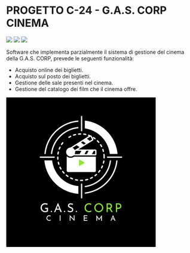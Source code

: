 # PROGETTO C-24 - G.A.S. CORP CINEMA
![](https://camo.githubusercontent.com/87fe34d6de7dff09d40cf2a6368a8480f3e02ec1a4c3547714e09967924ca533/68747470733a2f2f696d672e736869656c64732e696f2f62616467652f4261636b656e642d4a6176612d627269676874677265656e) ![](https://camo.githubusercontent.com/1f323a1498889886ae5a35d72cf6b4ee2a22ab63bd0b676563ece888ccaa2c29/68747470733a2f2f696d672e736869656c64732e696f2f62616467652f46726f6e74656e642d5377696e672d726564) ![](https://camo.githubusercontent.com/4be2b6c0c896e70cee09a25d03c81f35ca4eea71a8b1cca068d398a58b5c8ad5/68747470733a2f2f696d672e736869656c64732e696f2f62616467652f44617461626173652d4d7953514c2d79656c6c6f77)

Software che implementa parzialmente il sistema di gestione del cinema della G.A.S. CORP,
prevede le seguenti funzionalità:
- Acquisto online dei biglietti.
- Acquisto sul posto dei biglietti.
- Gestione delle sale presenti nel cinema.
- Gestione del catalogo dei film che il cinema offre.

![](https://github.com/IngSW-unipv/Progetto-C24/blob/main/Resources/Logo%20progetto%20resized.png?raw=true)